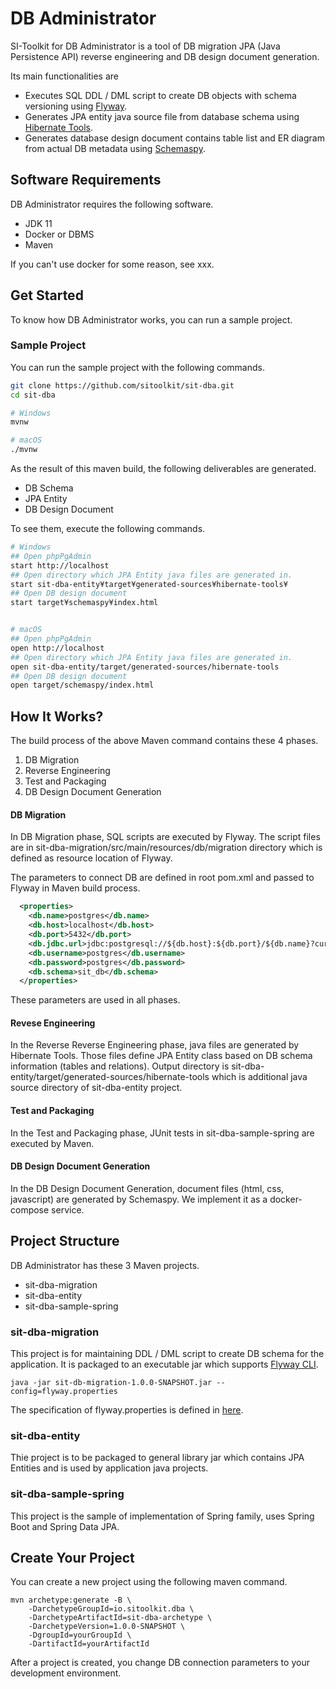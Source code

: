 # DB Administrator

SI-Toolkit for DB Administrator is a tool of DB migration JPA (Java Persistence API) reverse engineering and DB design document generation.

Its main functionalities are

- Executes SQL DDL / DML script to create DB objects with schema versioning using [Flyway](https://flywaydb.org/).
- Generates JPA entity java source file from database schema using [Hibernate Tools](https://hibernate.org/tools/).
- Generates database design document contains table list and ER diagram from actual DB metadata using [Schemaspy](http://schemaspy.org/).


## Software Requirements

DB Administrator requires the following software.

- JDK 11
- Docker or DBMS
- Maven

If you can't use docker for some reason, see xxx.

## Get Started

To know how DB Administrator works, you can run a sample project.

### Sample Project

You can run the sample project with the following commands.

```sh
git clone https://github.com/sitoolkit/sit-dba.git
cd sit-dba

# Windows
mvnw

# macOS
./mvnw
```

As the result of this maven build, the following deliverables are generated.

- DB Schema
- JPA Entity
- DB Design Document

To see them, execute the following commands.

```sh
# Windows
## Open phpPgAdmin
start http://localhost
## Open directory which JPA Entity java files are generated in.
start sit-dba-entity¥target¥generated-sources¥hibernate-tools¥
## Open DB design document
start target¥schemaspy¥index.html


# macOS
## Open phpPgAdmin
open http://localhost
## Open directory which JPA Entity java files are generated in.
open sit-dba-entity/target/generated-sources/hibernate-tools
## Open DB design document
open target/schemaspy/index.html
```


## How It Works?

The build process of the above Maven command contains these 4 phases.

1. DB Migration
2. Reverse Engineering
3. Test and Packaging
4. DB Design Document Generation


#### DB Migration

In DB Migration phase, SQL scripts are executed by Flyway. The script files are in sit-dba-migration/src/main/resources/db/migration directory which is defined as resource location of Flyway.

The parameters to connect DB are defined in root pom.xml and passed to Flyway in Maven build process.

```xml
  <properties>
    <db.name>postgres</db.name>
    <db.host>localhost</db.host>
    <db.port>5432</db.port>
    <db.jdbc.url>jdbc:postgresql://${db.host}:${db.port}/${db.name}?currentSchema=${db.schema}</db.jdbc.url>
    <db.username>postgres</db.username>
    <db.password>postgres</db.password>
    <db.schema>sit_db</db.schema>
  </properties>
```

These parameters are used in all phases.

#### Revese Engineering

In the Reverse Reverse Engineering phase, java files are generated by Hibernate Tools. Those files define JPA Entity class based on DB schema information (tables and relations). Output directory is sit-dba-entity/target/generated-sources/hibernate-tools which is additional java source directory of sit-dba-entity project.

#### Test and Packaging

In the Test and Packaging phase, JUnit tests in sit-dba-sample-spring are executed by Maven.


#### DB Design Document Generation

In the DB Design Document Generation, document files (html, css, javascript) are generated by Schemaspy. We implement it as a docker-compose service.


## Project Structure

DB Administrator has these 3 Maven projects.

- sit-dba-migration
- sit-dba-entity
- sit-dba-sample-spring


### sit-dba-migration

This project is for maintaining DDL / DML script to create DB schema for the application. It is packaged to an executable jar which supports [Flyway CLI](https://flywaydb.org/documentation/commandline/). 

```
java -jar sit-db-migration-1.0.0-SNAPSHOT.jar --config=flyway.properties
```

The specification of flyway.properties is defined in [here](https://flywaydb.org/documentation/configfiles).

### sit-dba-entity

Thie project is to be packaged to general library jar which contains JPA Entities and is used by application java projects.

### sit-dba-sample-spring

This project is the sample of implementation of Spring family, uses Spring Boot and Spring Data JPA.

## Create Your Project

You can create a new project using the following maven command.

```
mvn archetype:generate -B \
    -DarchetypeGroupId=io.sitoolkit.dba \
    -DarchetypeArtifactId=sit-dba-archetype \
    -DarchetypeVersion=1.0.0-SNAPSHOT \
    -DgroupId=yourGroupId \
    -DartifactId=yourArtifactId
```

After a project is created, you change DB connection parameters to your development environment.

